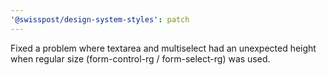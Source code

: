 ```yaml
---
'@swisspost/design-system-styles': patch
---
```


Fixed a problem where textarea and multiselect had an unexpected height when regular size (form-control-rg / form-select-rg) was used.
